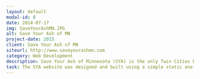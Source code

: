 ```yaml
---
layout: default
modal-id: 8
date: 2014-07-17
img: SaveYourAshMN.JPG
alt: Save Your Ash of MN
project-date: 2015
client: Save Your Ash of MN
siteurl: http://www.saveyourashmn.com
category: Web Development
description: Save Your Ash of Minnesota (SYA) is the only Twin Cities based company that specializes in the treatment and cure of the Emerald Ash Borer Disease, commonly referred to as EAB. I was responsible for designing, developing and marketing Save Your Ash of MN.
task: The SYA website was designed and built using a simple static one-page design to help direct customers through the process of learning about the Emerald Ash Borer, answering basic questions about how SYA can help them, and providing intuitive ways to contact the owner for increased customer acquisitions.
---
```

